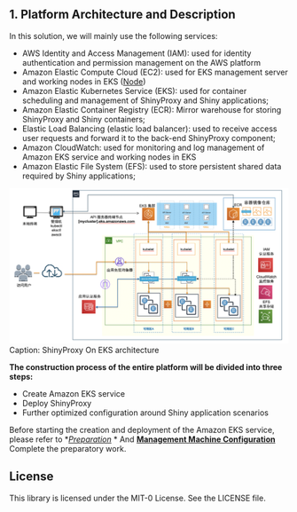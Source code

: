 ## 1. Platform Architecture and Description

In this solution, we will mainly use the following services:

* AWS Identity and Access Management (IAM): used for identity authentication and permission management on the AWS platform
* Amazon Elastic Compute Cloud (EC2): used for EKS management server and working nodes in EKS ([Node](https://kubernetes.io/docs/concepts/architecture/nodes/))
* Amazon Elastic Kubernetes Service (EKS): used for container scheduling and management of ShinyProxy and Shiny applications;
* Amazon Elastic Container Registry (ECR): Mirror warehouse for storing ShinyProxy and Shiny containers;
* Elastic Load Balancing (elastic load balancer): used to receive access user requests and forward it to the back-end ShinyProxy component;
* Amazon CloudWatch: used for monitoring and log management of Amazon EKS service and working nodes in EKS
* Amazon Elastic File System (EFS): used to store persistent shared data required by Shiny applications;


![ShinyProxy On EKS Architecture](https://github.com/MMichael-S/ShinyProxyOnEKS-China/blob/master/img/ShinyOnEKS-Arch.png)
Caption: ShinyProxy On EKS architecture

**The construction process of the entire platform will be divided into three steps:**

* Create Amazon EKS service
* Deploy ShinyProxy
* Further optimized configuration around Shiny application scenarios

Before starting the creation and deployment of the Amazon EKS service, please refer to **[Preparation](https://github.com/MMichael-S/ShinyProxyOnEKS-China/blob/master/doc/I-Preparation.md)* * And **[Management Machine Configuration](https://github.com/MMichael-S/ShinyProxyOnEKS-China/blob/master/doc/II-ManagementServer.md)** Complete the preparatory work.


## License

This library is licensed under the MIT-0 License. See the LICENSE file.
